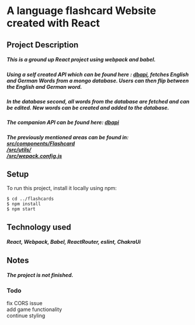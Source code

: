 # A language flashcard Website created with React

## Project Description
##### This is a ground up React project using webpack and babel.  
##### Using a self created API which can be found here : [dbapi](https://github.com/jonathanwears/dbapi "Timer repo"), fetches English and German Words from a mongo database. Users can then flip between the English and German word.  
#####  In the database second, all words from the database are fetched and can be edited. New words can be created and added to the database.

##### The companion API can be found here: [dbapi](https://github.com/jonathanwears/dbapi "Timer repo")
##### The previously mentioned areas can be found in:  <br> [src/components/Flashcard](https://github.com/jonathanwears/flashcards/tree/pre-production/src/components/FlashCard "Flashcard folder") <br> [/src/utils/](https://github.com/jonathanwears/flashcards/tree/pre-production/src/utils "utils folder") <br> [/src/wepack.config.js](/src/wepack.config.js)

## Setup
To run this project, install it locally using npm:

```
$ cd ../flashcards
$ npm install
$ npm start
```
## Technology used
##### React, Webpack, Babel, ReactRouter, eslint, ChakraUi
## Notes
##### The project is not finished. <br>  
### Todo <br>
fix CORS issue <br>
add game functionality <br>
continue styling